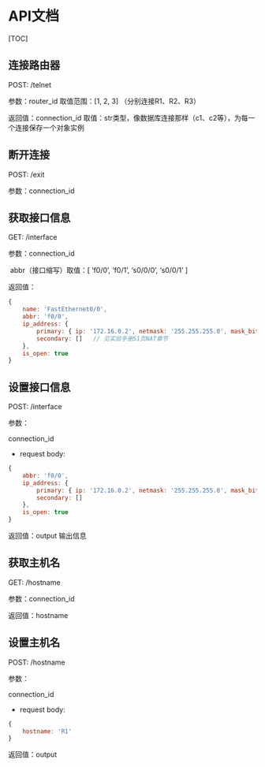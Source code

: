 # API文档

[TOC]

## 连接路由器

POST: /telnet

参数：router_id	取值范围：[1, 2, 3]	（分别连接R1、R2、R3）

返回值：connection_id	取值：str类型，像数据库连接那样（c1、c2等），为每一个连接保存一个对象实例

## 断开连接

POST: /exit

参数：connection_id

## 获取接口信息

GET: /interface

参数：connection_id

​			abbr（接口缩写）取值：[ ‘f0/0’, ‘f0/1’, ‘s0/0/0’, ‘s0/0/1’ ]

返回值：

```javascript
{
	name: 'FastEthernet0/0',
    abbr: 'f0/0',
    ip_address: {
        primary: { ip: '172.16.0.2', netmask: '255.255.255.0', mask_bit: 24 },
        secondary: []	// 见实验手册51页NAT章节
    },
    is_open: true
}
```

## 设置接口信息

POST: /interface

参数：

connection_id

* request body:

```javascript
{
    abbr: 'f0/0',
    ip_address: {
        primary: { ip: '172.16.0.2', netmask: '255.255.255.0', mask_bit: 24 },
        secondary: []
    },
    is_open: true
}
```

返回值：output	输出信息

## 获取主机名

GET: /hostname

参数：connection_id

返回值：hostname

## 设置主机名

POST: /hostname

参数：

connection_id

* request body:

```javascript
{
    hostname: 'R1'
}
```

返回值：output

